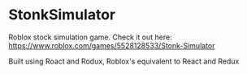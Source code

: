 # StonkSimulator
Roblox stock simulation game.  Check it out here: https://www.roblox.com/games/5528128533/Stonk-Simulator

Built using Roact and Rodux, Roblox's equivalent to React and Redux
